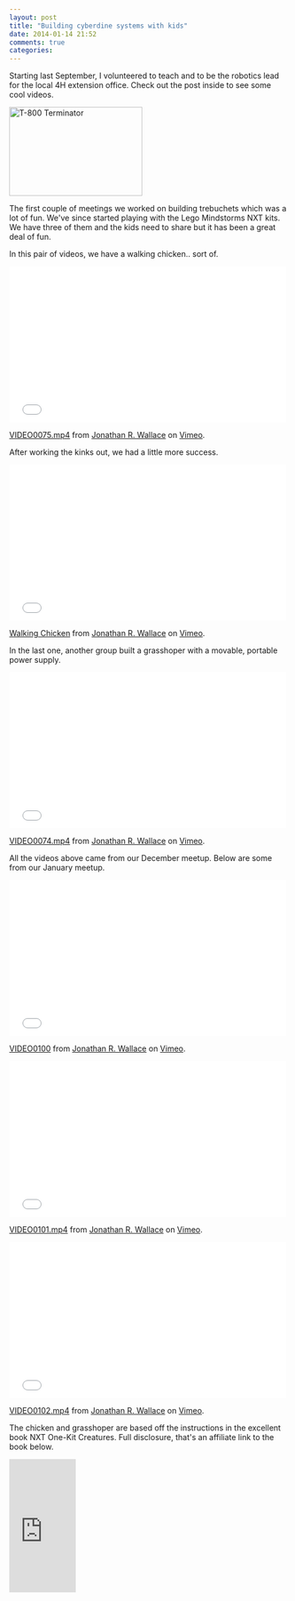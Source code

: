 ```yaml
---
layout: post
title: "Building cyberdine systems with kids"
date: 2014-01-14 21:52
comments: true
categories:
---
```


Starting last September, I volunteered to teach and to be the robotics lead for
the local 4H extension office. Check out the post inside to see some cool
videos.

<a href="http://www.flickr.com/photos/bonaparty/6223120971/" title="T-800 Terminator by Louis K., on Flickr"><img src="http://farm7.staticflickr.com/6169/6223120971_34a94e88b6_m.jpg" width="240" height="160" alt="T-800 Terminator"></a>

<!-- more -->

The first couple of meetings we worked on building trebuchets which was a lot of
fun. We've since started playing with the Lego Mindstorms NXT kits. We have
three of them and the kids need to share but it has been a great deal of fun.

In this pair of videos, we have a walking chicken.. sort of.

<iframe src="//player.vimeo.com/video/81304491" width="500" height="281" frameborder="0" webkitallowfullscreen mozallowfullscreen allowfullscreen></iframe> <p><a href="http://vimeo.com/81304491">VIDEO0075.mp4</a> from <a href="http://vimeo.com/jonathanrwallace">Jonathan R. Wallace</a> on <a href="https://vimeo.com">Vimeo</a>.</p>

After working the kinks out, we had a little more success.

<iframe src="//player.vimeo.com/video/84186555" width="500" height="281" frameborder="0" webkitallowfullscreen mozallowfullscreen allowfullscreen></iframe> <p><a href="http://vimeo.com/84186555">Walking Chicken</a> from <a href="http://vimeo.com/jonathanrwallace">Jonathan R. Wallace</a> on <a href="https://vimeo.com">Vimeo</a>.</p>

In the last one, another group built a grasshoper with a movable, portable power supply.

<iframe src="//player.vimeo.com/video/81304487" width="500" height="281" frameborder="0" webkitallowfullscreen mozallowfullscreen allowfullscreen></iframe> <p><a href="http://vimeo.com/81304487">VIDEO0074.mp4</a> from <a href="http://vimeo.com/jonathanrwallace">Jonathan R. Wallace</a> on <a href="https://vimeo.com">Vimeo</a>.</p>

All the videos above came from our December meetup. Below are some from our
January meetup.

<iframe src="//player.vimeo.com/video/84188137" width="500" height="281" frameborder="0" webkitallowfullscreen mozallowfullscreen allowfullscreen></iframe> <p><a href="http://vimeo.com/84188137">VIDEO0100</a> from <a href="http://vimeo.com/jonathanrwallace">Jonathan R. Wallace</a> on <a href="https://vimeo.com">Vimeo</a>.</p>

<iframe src="//player.vimeo.com/video/84188138" width="500" height="281" frameborder="0" webkitallowfullscreen mozallowfullscreen allowfullscreen></iframe> <p><a href="http://vimeo.com/84188138">VIDEO0101.mp4</a> from <a href="http://vimeo.com/jonathanrwallace">Jonathan R. Wallace</a> on <a href="https://vimeo.com">Vimeo</a>.</p>

<iframe src="//player.vimeo.com/video/84188139" width="500" height="281" frameborder="0" webkitallowfullscreen mozallowfullscreen allowfullscreen></iframe> <p><a href="http://vimeo.com/84188139">VIDEO0102.mp4</a> from <a href="http://vimeo.com/jonathanrwallace">Jonathan R. Wallace</a> on <a href="https://vimeo.com">Vimeo</a>.</p>

The chicken and grasshoper are based off the instructions in the excellent book NXT One-Kit
Creatures. Full disclosure, that's an affiliate link to the book below.

<iframe src="http://rcm-na.amazon-adsystem.com/e/cm?lt1=_blank&bc1=000000&IS2=1&bg1=FFFFFF&fc1=000000&lc1=0000FF&t=twominspa-20&o=1&p=8&l=as4&m=amazon&f=ifr&ref=ss_til&asins=B004K1EZMY" style="width:120px;height:240px;" scrolling="no" marginwidth="0" marginheight="0" frameborder="0"></iframe>
